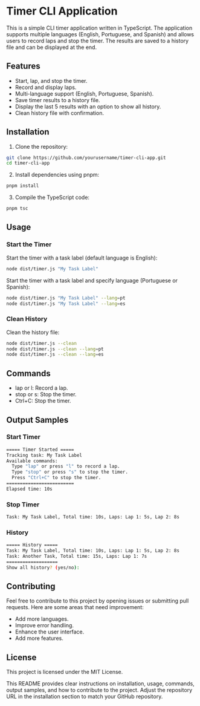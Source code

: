# Timer CLI Application

This is a simple CLI timer application written in TypeScript. The application supports multiple languages (English, Portuguese, and Spanish) and allows users to record laps and stop the timer. The results are saved to a history file and can be displayed at the end.

## Features

- Start, lap, and stop the timer.
- Record and display laps.
- Multi-language support (English, Portuguese, Spanish).
- Save timer results to a history file.
- Display the last 5 results with an option to show all history.
- Clean history file with confirmation.

## Installation

1. Clone the repository:

```bash
git clone https://github.com/yourusername/timer-cli-app.git
cd timer-cli-app
```

2. Install dependencies using pnpm:

```bash
pnpm install
```

3. Compile the TypeScript code:

```bash
pnpm tsc
```

## Usage

### Start the Timer

Start the timer with a task label (default language is English):

```bash
node dist/timer.js "My Task Label"
```

Start the timer with a task label and specify language (Portuguese or Spanish):

```bash
node dist/timer.js "My Task Label" --lang=pt
node dist/timer.js "My Task Label" --lang=es
```

### Clean History

Clean the history file:

```bash
node dist/timer.js --clean
node dist/timer.js --clean --lang=pt
node dist/timer.js --clean --lang=es
```

## Commands

- lap or l: Record a lap.
- stop or s: Stop the timer.
- Ctrl+C: Stop the timer.

## Output Samples

### Start Timer

```bash
===== Timer Started =====
Tracking task: My Task Label
Available commands:
  Type "lap" or press "l" to record a lap.
  Type "stop" or press "s" to stop the timer.
  Press "Ctrl+C" to stop the timer.
=========================
Elapsed time: 10s
```

### Stop Timer

```bash
Task: My Task Label, Total time: 10s, Laps: Lap 1: 5s, Lap 2: 8s
```

### History

```bash
===== History =====
Task: My Task Label, Total time: 10s, Laps: Lap 1: 5s, Lap 2: 8s
Task: Another Task, Total time: 15s, Laps: Lap 1: 7s
===================
Show all history? (yes/no):
```

## Contributing

Feel free to contribute to this project by opening issues or submitting pull requests. Here are some areas that need improvement:

- Add more languages.
- Improve error handling.
- Enhance the user interface.
- Add more features.

## License

This project is licensed under the MIT License.

This README provides clear instructions on installation, usage, commands, output samples, and how to contribute to the project. Adjust the repository URL in the installation section to match your GitHub repository.

